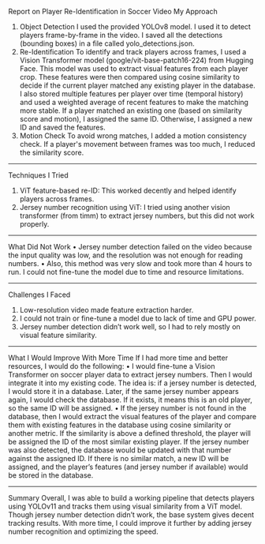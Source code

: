 Report on Player Re-Identification in Soccer Video
My Approach
1. Object Detection
I used the provided YOLOv8 model. I used it to detect players frame-by-frame in the video. I saved all the detections (bounding boxes) in a file called yolo_detections.json.
2. Re-Identification
To identify and track players across frames, I used a Vision Transformer model (google/vit-base-patch16-224) from Hugging Face. This model was used to extract visual features from each player crop. These features were then compared using cosine similarity to decide if the current player matched any existing player in the database.
I also stored multiple features per player over time (temporal history) and used a weighted average of recent features to make the matching more stable.
If a player matched an existing one (based on similarity score and motion), I assigned the same ID. Otherwise, I assigned a new ID and saved the features.
3. Motion Check
To avoid wrong matches, I added a motion consistency check. If a player's movement between frames was too much, I reduced the similarity score.
________________________________________
Techniques I Tried
1.	ViT feature-based re-ID: This worked decently and helped identify players across frames.
2.	Jersey number recognition using ViT: I tried using another vision transformer (from timm) to extract jersey numbers, but this did not work properly.
________________________________________

What Did Not Work
•	Jersey number detection failed on the video because the input quality was low, and the resolution was not enough for reading numbers.
•	Also, this method was very slow and took more than 4 hours to run. I could not fine-tune the model due to time and resource limitations.
________________________________________
Challenges I Faced
1.	Low-resolution video made feature extraction harder.
2.	I could not train or fine-tune a model due to lack of time and GPU power.
3.	Jersey number detection didn’t work well, so I had to rely mostly on visual feature similarity.
________________________________________
What I Would Improve With More Time
If I had more time and better resources, I would do the following:
•	I would fine-tune a Vision Transformer on soccer player data to extract jersey numbers. Then I would integrate it into my existing code. The idea is: if a jersey number is detected, I would store it in a database. Later, if the same jersey number appears again, I would check the database. If it exists, it means this is an old player, so the same ID will be assigned.
•	If the jersey number is not found in the database, then I would extract the visual features of the player and compare them with existing features in the database using cosine similarity or another metric. If the similarity is above a defined threshold, the player will be assigned the ID of the most similar existing player. If the jersey number was also detected, the database would be updated with that number against the assigned ID. If there is no similar match, a new ID will be assigned, and the player’s features (and jersey number if available) would be stored in the database.
________________________________________
Summary
Overall, I was able to build a working pipeline that detects players using YOLOv11 and tracks them using visual similarity from a ViT model. Though jersey number detection didn’t work, the base system gives decent tracking results. With more time, I could improve it further by adding jersey number recognition and optimizing the speed.
